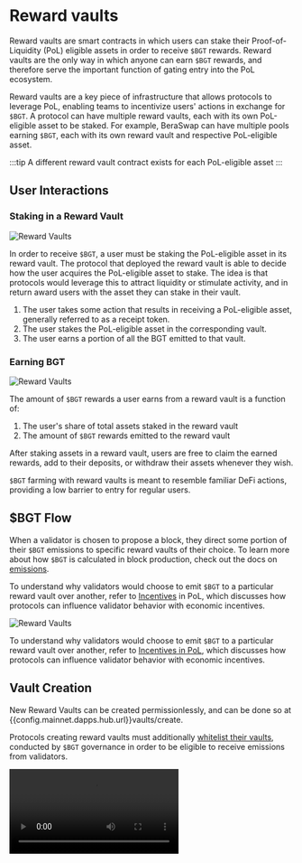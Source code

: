 <script setup>
  import config from '@berachain/config/constants.json';
</script>

# Reward vaults

Reward vaults are smart contracts in which users can stake their Proof-of-Liquidity (PoL) eligible assets in order to receive `$BGT` rewards. Reward vaults are the only way in which anyone can earn `$BGT` rewards, and therefore serve the important function of gating entry into the PoL ecosystem.

Reward vaults are a key piece of infrastructure that allows protocols to leverage PoL, enabling teams to incentivize users' actions in exchange for `$BGT`. A protocol can have multiple reward vaults, each with its own PoL-eligible asset to be staked. For example, BeraSwap can have multiple pools earning `$BGT`, each with its own reward vault and respective PoL-eligible asset.

:::tip
A different reward vault contract exists for each PoL-eligible asset
:::

## User Interactions

### Staking in a Reward Vault

![Reward Vaults](/assets/reward-vaults.png)

In order to receive `$BGT`, a user must be staking the PoL-eligible asset in its reward vault. The protocol that deployed the reward vault is able to decide how the user acquires the PoL-eligible asset to stake. The idea is that protocols would leverage this to attract liquidity or stimulate activity, and in return award users with the asset they can stake in their vault.

1. The user takes some action that results in receiving a PoL-eligible asset, generally referred to as a receipt token.
2. The user stakes the PoL-eligible asset in the corresponding vault.
3. The user earns a portion of all the BGT emitted to that vault.

### Earning BGT

![Reward Vaults](/assets/reward-vault-staking.jpg)

The amount of `$BGT` rewards a user earns from a reward vault is a function of:

1. The user's share of total assets staked in the reward vault
2. The amount of `$BGT` rewards emitted to the reward vault

After staking assets in a reward vault, users are free to claim the earned rewards, add to their deposits, or withdraw their assets whenever they wish.

`$BGT` farming with reward vaults is meant to resemble familiar DeFi actions, providing a low barrier to entry for regular users.

## $BGT Flow

When a validator is chosen to propose a block, they direct some portion of their `$BGT` emissions to specific reward vaults of their choice. To learn more about how `$BGT` is calculated in block production, check out the docs on [emissions](./bgtmath.md).

To understand why validators would choose to emit `$BGT` to a particular reward vault over another, refer to [Incentives](./incentives.md) in PoL, which discusses how protocols can influence validator behavior with economic incentives.

![Reward Vaults](/assets/rewardallocation.png)

To understand why validators would choose to emit `$BGT` to a particular reward vault over another, refer to [Incentives in PoL](/learn/pol/incentives), which discusses how protocols can influence validator behavior with economic incentives.

## Vault Creation

New Reward Vaults can be created permissionlessly, and can be done so at <a target="_blank" :href="config.mainnet.dapps.hub.url + 'vaults/create'">{{config.mainnet.dapps.hub.url}}vaults/create</a>.

Protocols creating reward vaults must additionally [whitelist their vaults](/learn/governance/rewardvault), conducted by `$BGT` governance in order to be eligible to receive emissions from validators.

<video src="/assets/videos/createrewardvault.mp4" controls></video>
